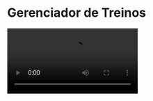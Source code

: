 # Gerenciador de Treinos

<p></p>


![GitHub readme](https://user-images.githubusercontent.com/73191498/146763391-cc53d3f0-07e4-4c13-bff0-d4147f321092.mp4)

